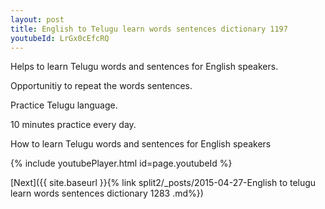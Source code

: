 ```yaml
---
layout: post
title: English to Telugu learn words sentences dictionary 1197 
youtubeId: LrGx0cEfcRQ
---
```

 
 
Helps to learn Telugu words and sentences for English speakers.

Opportunitiy to repeat the words sentences. 

Practice Telugu language. 
 
10 minutes practice every day. 
 
How to learn Telugu words and sentences for English speakers 
 
{% include youtubePlayer.html id=page.youtubeId %}
 
 
[Next]({{ site.baseurl }}{% link  split2/_posts/2015-04-27-English to telugu learn words sentences dictionary 1283 .md%})
 
